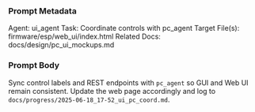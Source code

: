 ### Prompt Metadata
Agent: ui_agent
Task: Coordinate controls with pc_agent
Target File(s): firmware/esp/web_ui/index.html
Related Docs: docs/design/pc_ui_mockups.md

### Prompt Body
Sync control labels and REST endpoints with `pc_agent` so GUI and Web UI remain
consistent. Update the web page accordingly and log to
`docs/progress/2025-06-18_17-52_ui_pc_coord.md`.
